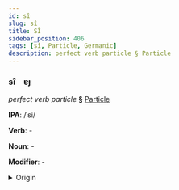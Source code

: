```yaml
---
id: sî
slug: sî
title: SÎ
sidebar_position: 406
tags: [sî, Particle, Germanic]
description: perfect verb particle § Particle
---
```


### sî&emsp;<span kind="abugida">ɐɟ</span>

*perfect verb particle* **§** [Particle](../../tags/Particle)

**IPA**: /ˈsi/

**Verb**: -

**Noun**: -

**Modifier**: -

<details>
    <summary>Origin</summary>
    German, Alemannic sii /siː/<br/>
    <em>Germanic Language Family</em>
</details>